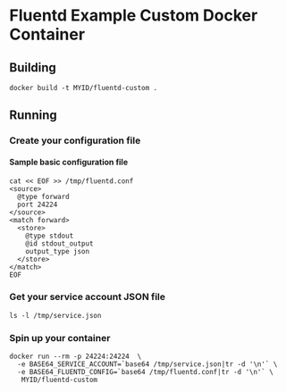 # Fluentd Example Custom Docker Container

## Building

```
docker build -t MYID/fluentd-custom .
```

## Running

### Create your configuration file

#### Sample basic configuration file
```
cat << EOF >> /tmp/fluentd.conf
<source>
  @type forward
  port 24224
</source>
<match forward>
  <store>
    @type stdout
    @id stdout_output
    output_type json
  </store>
</match>
EOF
```

### Get your service account JSON file

```
ls -l /tmp/service.json
```

### Spin up your container

```
docker run --rm -p 24224:24224  \
  -e BASE64_SERVICE_ACCOUNT=`base64 /tmp/service.json|tr -d '\n'` \
  -e BASE64_FLUENTD_CONFIG=`base64 /tmp/fluentd.conf|tr -d '\n'` \
   MYID/fluentd-custom
```